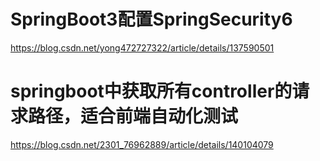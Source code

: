 # SpringBoot3配置SpringSecurity6

https://blog.csdn.net/yong472727322/article/details/137590501

# springboot中获取所有controller的请求路径，适合前端自动化测试
https://blog.csdn.net/2301_76962889/article/details/140104079